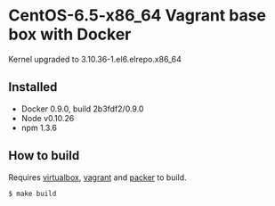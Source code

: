 # CentOS-6.5-x86_64 Vagrant base box with Docker

Kernel upgraded to 3.10.36-1.el6.elrepo.x86_64

## Installed

 - Docker 0.9.0, build 2b3fdf2/0.9.0
 - Node v0.10.26
 - npm 1.3.6

## How to build

Requires [virtualbox][1], [vagrant][2] and [packer][3] to build.

    $ make build

[1]: https://www.virtualbox.org/
[2]: http://www.vagrantup.com/
[3]: http://www.packer.io/

